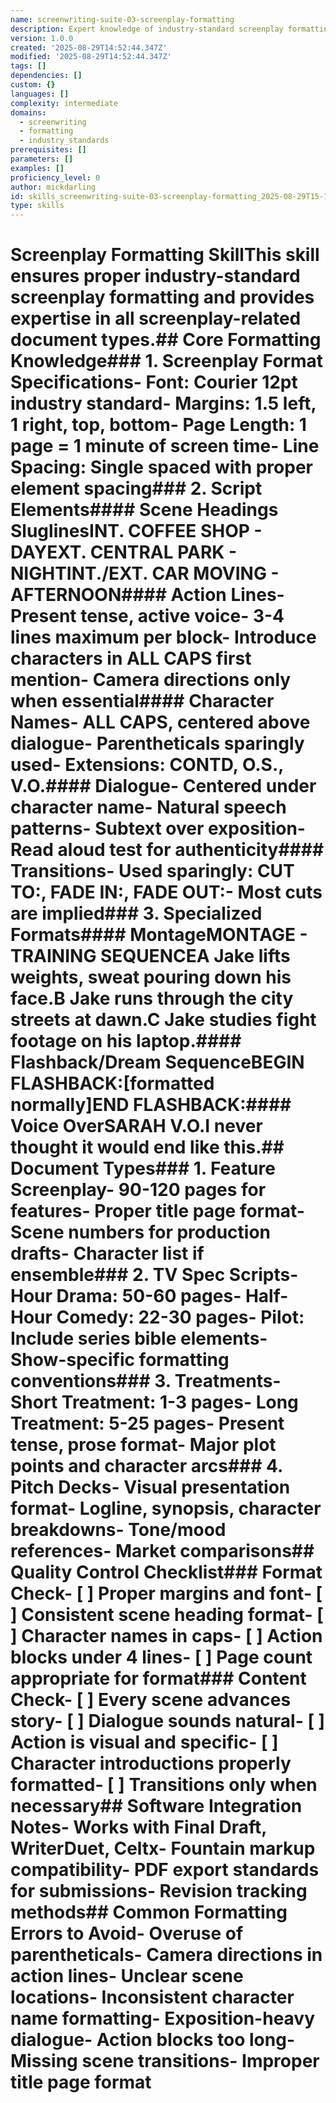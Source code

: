 ```yaml
---
name: screenwriting-suite-03-screenplay-formatting
description: Expert knowledge of industry-standard screenplay formatting, document types, and professional presentation standards - part of comprehensive screenwriting suite
version: 1.0.0
created: '2025-08-29T14:52:44.347Z'
modified: '2025-08-29T14:52:44.347Z'
tags: []
dependencies: []
custom: {}
languages: []
complexity: intermediate
domains:
  - screenwriting
  - formatting
  - industry_standards
prerequisites: []
parameters: []
examples: []
proficiency_level: 0
author: mickdarling
id: skills_screenwriting-suite-03-screenplay-formatting_2025-08-29T15-16-50-527Z
type: skills
---
```


# Screenplay Formatting SkillThis skill ensures proper industry-standard screenplay formatting and provides expertise in all screenplay-related document types.## Core Formatting Knowledge### 1. Screenplay Format Specifications- Font: Courier 12pt industry standard- Margins: 1.5 left, 1 right, top, bottom- Page Length: 1 page = 1 minute of screen time- Line Spacing: Single spaced with proper element spacing### 2. Script Elements#### Scene Headings SluglinesINT. COFFEE SHOP - DAYEXT. CENTRAL PARK - NIGHTINT./EXT. CAR MOVING - AFTERNOON#### Action Lines- Present tense, active voice- 3-4 lines maximum per block- Introduce characters in ALL CAPS first mention- Camera directions only when essential#### Character Names- ALL CAPS, centered above dialogue- Parentheticals sparingly used- Extensions: CONTD, O.S., V.O.#### Dialogue- Centered under character name- Natural speech patterns- Subtext over exposition- Read aloud test for authenticity#### Transitions- Used sparingly: CUT TO:, FADE IN:, FADE OUT:- Most cuts are implied### 3. Specialized Formats#### MontageMONTAGE - TRAINING SEQUENCEA Jake lifts weights, sweat pouring down his face.B Jake runs through the city streets at dawn.C Jake studies fight footage on his laptop.#### Flashback/Dream SequenceBEGIN FLASHBACK:[formatted normally]END FLASHBACK:#### Voice OverSARAH V.O.I never thought it would end like this.## Document Types### 1. Feature Screenplay- 90-120 pages for features- Proper title page format- Scene numbers for production drafts- Character list if ensemble### 2. TV Spec Scripts- Hour Drama: 50-60 pages- Half-Hour Comedy: 22-30 pages- Pilot: Include series bible elements- Show-specific formatting conventions### 3. Treatments- Short Treatment: 1-3 pages- Long Treatment: 5-25 pages- Present tense, prose format- Major plot points and character arcs### 4. Pitch Decks- Visual presentation format- Logline, synopsis, character breakdowns- Tone/mood references- Market comparisons## Quality Control Checklist### Format Check- [ ] Proper margins and font- [ ] Consistent scene heading format- [ ] Character names in caps- [ ] Action blocks under 4 lines- [ ] Page count appropriate for format### Content Check- [ ] Every scene advances story- [ ] Dialogue sounds natural- [ ] Action is visual and specific- [ ] Character introductions properly formatted- [ ] Transitions only when necessary## Software Integration Notes- Works with Final Draft, WriterDuet, Celtx- Fountain markup compatibility- PDF export standards for submissions- Revision tracking methods## Common Formatting Errors to Avoid- Overuse of parentheticals- Camera directions in action lines- Unclear scene locations- Inconsistent character name formatting- Exposition-heavy dialogue- Action blocks too long- Missing scene transitions- Improper title page format
